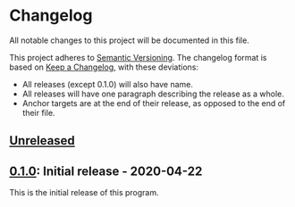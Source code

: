 # Changelog

All notable changes to this project will be documented in this file.

This project adheres to [Semantic Versioning](https://semver.org/spec/v2.0.0.html).
The changelog format is based on [Keep a Changelog](https://keepachangelog.com/en/1.0.0/), with
these deviations:

- All releases (except 0.1.0) will also have name.
- All releases will have one paragraph describing the release as a whole.
- Anchor targets are at the end of their release, as opposed to the end of their file.

## [Unreleased]

[unreleased]: https://github.com/TeFiLeDo/nimo/compare/v0.1.0...HEAD

## [0.1.0]: Initial release - 2020-04-22

This is the initial release of this program.

[0.1.0]: https://github.com/TeFiLeDo/nimo/releases/tag/v0.1.0
